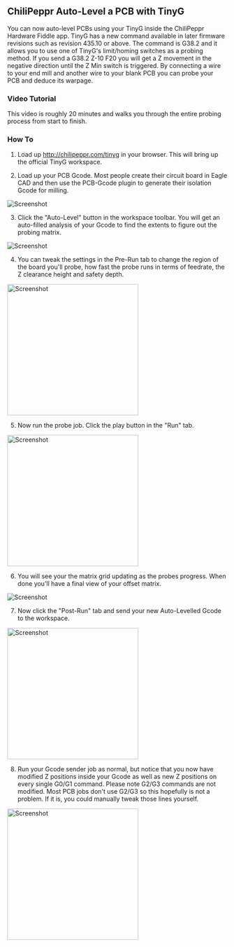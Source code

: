 ## ChiliPeppr Auto-Level a PCB with TinyG

You can now auto-level PCBs using your TinyG inside the ChiliPeppr Hardware Fiddle app. TinyG has a new command available in later firmware revisions such as revision 435.10 or above. The command is G38.2 and it allows you to use one of TinyG's limit/homing switches as a probing method. If you send a G38.2 Z-10 F20 you will get a Z movement in the negative direction until the Z Min switch is triggered. By connecting a wire to your end mill and another wire to your blank PCB you can probe your PCB and deduce its warpage.

### Video Tutorial

This video is roughly 20 minutes and walks you through the entire probing process from start to finish.


### How To

1. Load up http://chilipeppr.com/tinyg in your browser. This will bring up the official TinyG workspace.

2. Load up your PCB Gcode. Most people create their circuit board in Eagle CAD and then use the PCB-Gcode plugin to generate their isolation Gcode for milling.
<div><img src="http://chilipeppr.com/img/autolevel-step0.png" alt="Screenshot" /></div>

3. Click the "Auto-Level" button in the workspace toolbar. You will get an auto-filled analysis of your Gcode to find the extents to figure out the probing matrix.
<div><img src="http://chilipeppr.com/img/autolevel-step0-1.png" alt="Screenshot" /></div>

4. You can tweak the settings in the Pre-Run tab to change the region of the board you'll probe, how fast the probe runs in terms of feedrate, the Z clearance height and safety depth.
<div><img src="http://chilipeppr.com/img/autolevel-step0-1-2.png" alt="Screenshot" width="300" /></div>

5. Now run the probe job. Click the play button in the "Run" tab.
<div><img src="http://chilipeppr.com/img/autolevel-step0-1-3.png" alt="Screenshot" width="300" /></div>

6. You will see your the matrix grid updating as the probes progress. When done you'll have a final view of your offset matrix.
<div><img src="http://chilipeppr.com/img/autolevel-step0-2.png" alt="Screenshot" /></div>

7. Now click the "Post-Run" tab and send your new Auto-Levelled Gcode to the workspace.
<div><img src="http://chilipeppr.com/img/autolevel-step0-3.png" alt="Screenshot" width="300" /></div>

8. Run your Gcode sender job as normal, but notice that you now have modified Z positions inside your Gcode as well as new Z positions on every single G0/G1 command. Please note G2/G3 commands are not modified. Most PCB jobs don't use G2/G3 so this hopefully is not a problem. If it is, you could manually tweak those lines yourself.
<div><img src="http://chilipeppr.com/img/autolevel-step0-4-1.png" alt="Screenshot" width="300" /></div>
